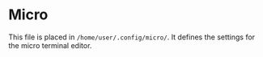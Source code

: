 # Micro

This file is placed in `/home/user/.config/micro/`.
It defines the settings for the micro terminal editor.
